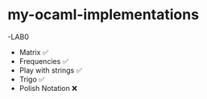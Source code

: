 # my-ocaml-implementations
-LAB0
  - Matrix ✅
  - Frequencies ✅
  - Play with strings ✅
  - Trigo ✅
  - Polish Notation ❌
    
  
